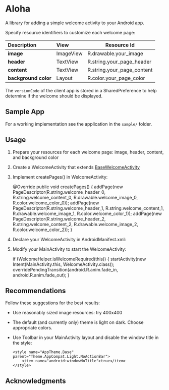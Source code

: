 Aloha
=====
A library for adding a simple welcome activity to your Android app.

Specify resource identifiers to customize each welcome page:

| Description           | View      | Resource Id                |
| :-------------------- |:--------- |----------------------------|
| **image**             | ImageView | R.drawable.your_image      |
| **header**            | TextView  | R.string.your_page_header  |
| **content**           | TextView  | R.string.your_page_content |
| **background color**  | Layout    | R.color.your_page_color    |


The `versionCode` of the client app is stored in a SharedPreference to help determine if the welcome should be displayed.

Sample App
----------

For a working implementation see the application in the `sample/` folder.

Usage
-----

  1. Prepare your resources for each welcome page: image, header, content, and background color
  2. Create a WelcomeActivity that extends [BaseWelcomeActivity](https://github.com/bdiegel/android-aloha/blob/master/aloha/src/main/java/com/honu/aloha/BaseWelcomeActivity.java)
  3. Implement createPages() in WelcomeActivity:

        @Override
        public void createPages() {
          addPage(new PageDescriptor(R.string.welcome_header_0, R.string.welcome_content_0, R.drawable.welcome_image_0, R.color.welcome_color_0));
          addPage(new PageDescriptor(R.string.welcome_header_1, R.string.welcome_content_1, R.drawable.welcome_image_1, R.color.welcome_color_1));
          addPage(new PageDescriptor(R.string.welcome_header_2, R.string.welcome_content_2, R.drawable.welcome_image_2, R.color.welcome_color_2));
        }

  4. Declare your WelcomeActivity in AndroidManifest.xml:

        <activity android:name=".WelcomeActivity" />

  5. Modify your MainActivity to start the WelcomeActivity:

        if (WelcomeHelper.isWelcomeRequired(this)) {
            startActivity(new Intent(MainActivity.this, WelcomeActivity.class));
            overridePendingTransition(android.R.anim.fade_in, android.R.anim.fade_out);
        }

Recommendations
---------------

Follow these suggestions for the best results:

  * Use reasonably sized image resources: try 400x400
  * The default (and currently only) theme is light on dark. Choose appropriate colors.
  * Use Toolbar in your MainActivity layout and disable the window title in the style:

        <style name="AppTheme.Base" parent="Theme.AppCompat.Light.NoActionBar">
            <item name="android:windowNoTitle">true</item>
        </style>


Acknowledgments
---------------

